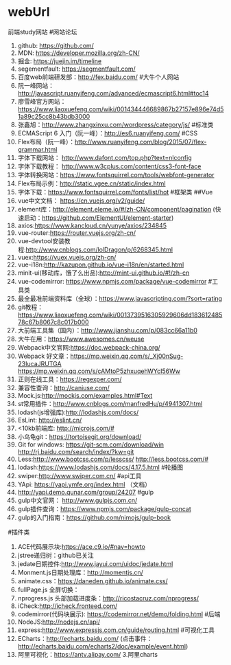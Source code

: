 # webUrl
前端study网站
#网站论坛
1. github: https://github.com/
2. MDN: https://developer.mozilla.org/zh-CN/
3. 掘金: https://juejin.im/timeline
4. segementfault: https://segmentfault.com/
5. 百度web前端研发部：http://fex.baidu.com/
#大牛个人网站
1. 阮一峰网站：http://javascript.ruanyifeng.com/advanced/ecmascript6.html#toc14
2. 廖雪峰官方网站：https://www.liaoxuefeng.com/wiki/001434446689867b27157e896e74d51a89c25cc8b43bdb3000
3. 张鑫旭：http://www.zhangxinxu.com/wordpress/category/js/
#标准类
1. ECMAScript 6 入门（阮一峰）：http://es6.ruanyifeng.com/
#CSS
1. Flex布局（阮一峰）：http://www.ruanyifeng.com/blog/2015/07/flex-grammar.html
2. 字体下载网站： http://www.dafont.com/top.php?text=nlconfig
3. 字体下载教程： http://www.w3cplus.com/content/css3-font-face
4. 字体转换网站：https://www.fontsquirrel.com/tools/webfont-generator
5. Flex布局示例：http://static.vgee.cn/static/index.html
6. 字体下载：https://www.fontsquirrel.com/fonts/list/hot
#框架类
##Vue
1. vue中文文档： https://cn.vuejs.org/v2/guide/
2. element库：http://element.eleme.io/#/zh-CN/component/pagination (快速启动：https://github.com/ElementUI/element-starter)
3. axios:https://www.kancloud.cn/yunye/axios/234845
4. vue-router:https://router.vuejs.org/zh-cn/
5. vue-devtool安装教程:http://www.cnblogs.com/lolDragon/p/6268345.html
6. vuex:https://vuex.vuejs.org/zh-cn/
7. vue-i18n:http://kazupon.github.io/vue-i18n/en/started.html
8. minit-ui(移动库，饿了么出品):http://mint-ui.github.io/#!/zh-cn
9. vue-codemirror: https://www.npmjs.com/package/vue-codemirror
#工具类
1. 最全最准前端资料库（全球）：https://www.javascripting.com/?sort=rating
2. git教程： https://www.liaoxuefeng.com/wiki/0013739516305929606dd18361248578c67b8067c8c017b000
3. 大前端工具集（国内）：http://www.jianshu.com/p/083cc66a11b0
4. 大牛在用：https://www.awesomes.cn/weuse
5. Webpack中文官网:https://doc.webpack-china.org/
6. Webpack 好文章：https://mp.weixin.qq.com/s/_Xj00nSug-23IucaJRUTGA https://mp.weixin.qq.com/s/cAMtoP5zhxuqehWYcI56Ww
7. 正则在线工具：https://regexper.com/
8. 兼容性查询：http://caniuse.com/
9. Mock.js:http://mockjs.com/examples.html#Text
10. st常用插件：http://www.cnblogs.com/manfredHu/p/4941307.html
11. lodash(js增强库):http://lodashjs.com/docs/
12. EsLint: http://eslint.cn/
13. <10kb前端库: http://microjs.com/#
14. 小乌龟git：https://tortoisegit.org/download/
15. Git for windows: https://git-scm.com/download/win http://rj.baidu.com/search/index/?kw=git
16. Less:http://www.bootcss.com/p/lesscss/ http://less.bootcss.com/#
17. lodash:https://www.lodashjs.com/docs/4.17.5.html
#轮播图
1. swiper:http://www.swiper.com.cn/
#api工具
1. YApi: https://yapi.ymfe.org/index.html （文档）
2. http://yapi.demo.qunar.com/group/24207
#gulp
1. gulp中文官网： http://www.gulpjs.com.cn/
2. gulp插件查询：https://www.npmjs.com/package/gulp-concat
3. gulp的入门指南：https://github.com/nimojs/gulp-book

#插件类
1. ACE代码展示块:https://ace.c9.io/#nav=howto
2. jstree递归树：github已关注
3. jedate日期控件:http://www.jayui.com/uidoc/jedate.html
4. Monment.js日期处理库：http://momentjs.cn/
5. animate.css：https://daneden.github.io/animate.css/
6. fullPage.js 全屏切换：
7. nprogress.js 头部加载进度条：http://ricostacruz.com/nprogress/
8. iCheck:http://icheck.fronteed.com/
9. codemirror(代码块展示): https://codemirror.net/demo/folding.html
#后端
1. NodeJS:http://nodejs.cn/api/
2. express:http://www.expressjs.com.cn/guide/routing.html
#可视化工具
1. ECharts：http://echarts.baidu.com/   (点击事件：http://echarts.baidu.com/echarts2/doc/example/event.html)
2. 阿里可视化：https://antv.alipay.com/
3.阿里charts
